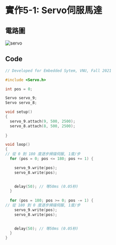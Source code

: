 # 實作5-1: Servo伺服馬達

## 電路圖

![servo](https://user-images.githubusercontent.com/89329117/138578799-c1da8948-196f-4a59-b028-f31f34bbffea.gif)

## Code
````c
// Developed for Embedded Sytem, VNU, Fall 2021

#include <Servo.h>

int pos = 0;

Servo servo_9;
Servo servo_8;

void setup()
{
  servo_9.attach(9, 500, 2500);
  servo_8.attach(8, 500, 2500);
  
}

void loop()
{
// 從 0 到 180 度逐步掃描伺服, 1度/步
  for (pos = 0; pos <= 180; pos += 1) {

    servo_9.write(pos);
    servo_8.write(pos);
       

    delay(50); // 等50ms (0.05秒)
  }
  
  for (pos = 180; pos >= 0; pos -= 1) {
// 從 180 到 0 度逐步掃描伺服, 1度/步
    servo_9.write(pos);
    servo_8.write(pos);
        

    delay(50); // 等50ms (0.05秒)
  }
}
````
